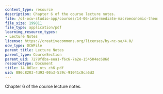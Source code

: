 ```yaml
---
content_type: resource
description: Chapter 6 of the course lecture notes.
file: /ol-ocw-studio-app/courses/14-06-intermediate-macroeconomic-theory-spring-2004/886c82034d9300a3539c91041c8ca6d3_14_06lec_nts_ch6.pdf
file_size: 199811
file_type: application/pdf
learning_resource_types:
- Lecture Notes
license: https://creativecommons.org/licenses/by-nc-sa/4.0/
ocw_type: OCWFile
parent_title: Lecture Notes
parent_type: CourseSection
parent_uid: 7278fdba-eea1-f6c6-7a2e-154504ec686d
resourcetype: Document
title: 14_06lec_nts_ch6.pdf
uid: 886c8203-4d93-00a3-539c-91041c8ca6d3
---
```

Chapter 6 of the course lecture notes.